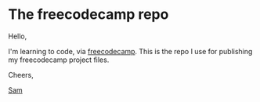 # The freecodecamp repo
Hello, 

I'm learning to code, via [freecodecamp](https://www.freecodecamp.org). This is the repo I use for publishing my freecodecamp project files.

Cheers,

[Sam](https://github.com/samcottle)
